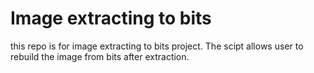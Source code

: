 # Image extracting to bits
 
this repo is for image extracting to bits project. The scipt allows user to rebuild the image from bits after extraction.
